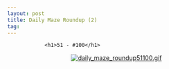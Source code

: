 ```yaml
---
layout: post
title: Daily Maze Roundup (2)
tag: 
---
```



                <h1>51 - #100</h1>
<div style="text-align: center;"><a href='/uploads/daily_maze_roundup51100.gif' title='daily_maze_roundup51100.gif'><img src='/uploads/daily_maze_roundup51100.thumbnail.gif' alt='daily_maze_roundup51100.gif' /></a></div>
            
